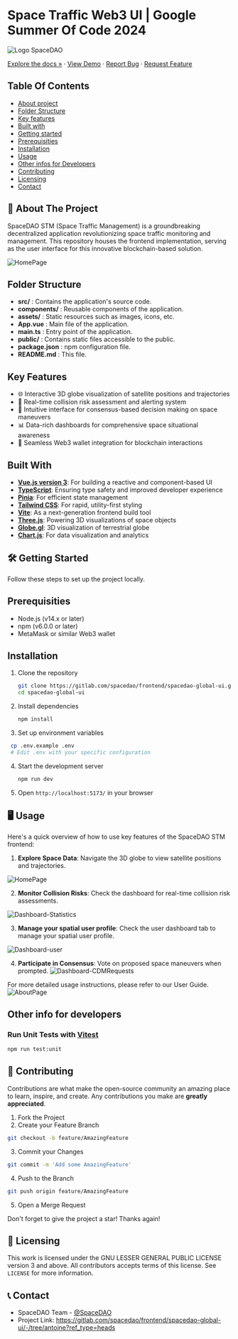 # Space Traffic Web3 UI | Google Summer Of Code 2024

![Logo SpaceDAO](https://spacedao.ai/static/img/spacedao-logo.png)

[Explore the docs »](https://gitlab.com/spacedao/frontend/spacedao-global-ui/-/tree/antoine?ref_type=heads)
· [View Demo](https://spacedao.ai/) · [Report Bug](https://gitlab.com/spacedao/frontend/spacedao-global-ui/-/issues) · [Request Feature](https://gitlab.com/spacedao/frontend/spacedao-global-ui/-/issues)

## Table Of Contents

- [About project](#-about-the-project)
- [Folder Structure](#folder-structure)
- [Key features](#key-features)
- [Built with](#built-with)
- [Getting started](#-getting-started)
- [Prerequisities](#-prerequisities)
- [Installation](#installation)
- [Usage](#-usage)
- [Other infos for Developers](#other-info-for-developers)
- [Contributing](#-contributing)
- [Licensing](#-licensing)
- [Contact](#-contact)

## 🚀 About The Project

SpaceDAO STM (Space Traffic Management) is a groundbreaking decentralized application revolutionizing space traffic monitoring and management. This repository houses the frontend implementation, serving as the user interface for this innovative blockchain-based solution.

![HomePage](public/screenshots/spacedao_homepage.png)

## Folder Structure

- **src/** : Contains the application's source code.
- **components/** : Reusable components of the application.
- **assets/** : Static resources such as images, icons, etc.
- **App.vue** : Main file of the application.
- **main.ts** : Entry point of the application.
- **public/** : Contains static files accessible to the public.
- **package.json** : npm configuration file.
- **README.md** : This file.

## Key Features

- 🌐 Interactive 3D globe visualization of satellite positions and trajectories
- 🚨 Real-time collision risk assessment and alerting system
- 🤝 Intuitive interface for consensus-based decision making on space maneuvers
- 📊 Data-rich dashboards for comprehensive space situational awareness
- 🔗 Seamless Web3 wallet integration for blockchain interactions

## Built With

- **[Vue.js version 3](https://vuejs.org/)**: For building a reactive and component-based UI
- **[TypeScript](https://www.typescriptlang.org/)**: Ensuring type safety and improved developer experience
- **[Pinia](https://pinia.vuejs.org/)**: For efficient state management
- **[Tailwind CSS](https://tailwindcss.com/)**: For rapid, utility-first styling
- **[Vite](https://vitejs.dev/)**: As a next-generation frontend build tool
- **[Three.js](https://threejs.org/)**: Powering 3D visualizations of space objects
- **[Globe.gl](https://globe.gl/)**: 3D visualization of terrestrial globe
- **[Chart.js](https://www.chartjs.org/)**: For data visualization and analytics

## 🛠 Getting Started

Follow these steps to set up the project locally.

## Prerequisities

- Node.js (v14.x or later)
- npm (v6.0.0 or later)
- MetaMask or similar Web3 wallet

## Installation

1. Clone the repository

   ```sh
   git clone https://gitlab.com/spacedao/frontend/spacedao-global-ui.git
   cd spacedao-global-ui
   ```

2. Install dependencies

   ```sh
   npm install
   ```

3. Set up environment variables

```sh
 cp .env.example .env
 # Edit .env with your specific configuration
```

4. Start the development server

   ```sh
   npm run dev
   ```

5. Open `http://localhost:5173/` in your browser

## 🖥 Usage

Here's a quick overview of how to use key features of the SpaceDAO STM frontend:

1. **Explore Space Data**: Navigate the 3D globe to view satellite positions and trajectories.

![HomePage](public/screenshots/spacedao_homepage.png)

2. **Monitor Collision Risks**: Check the dashboard for real-time collision risk assessments.

![Dashboard-Statistics](public/screenshots/spacedao_dashboard-3.png)

3. **Manage your spatial user profile**: Check the user dashboard tab to manage your spatial user profile.

![Dashboard-user](public/screenshots/spacedao_dashboard-1.png)

4. **Participate in Consensus**: Vote on proposed space maneuvers when prompted.
   ![Dashboard-CDMRequests](public/screenshots/spacedao_dashboard-2.png)

For more detailed usage instructions, please refer to our User Guide.
![AboutPage](public/screenshots/spacedao_aboutpage.png)

## Other info for developers

### Run Unit Tests with [Vitest](https://vitest.dev/)

```sh
npm run test:unit
```

## 🤝 Contributing

Contributions are what make the open-source community an amazing place to learn, inspire, and create. Any contributions you make are **greatly appreciated**.

1. Fork the Project
2. Create your Feature Branch

```sh
git checkout -b feature/AmazingFeature
```

3. Commit your Changes

```sh
git commit -m 'Add some AmazingFeature'
```

4. Push to the Branch

```sh
git push origin feature/AmazingFeature
```

5. Open a Merge Request

Don't forget to give the project a star! Thanks again!

## 📜 Licensing

This work is licensed under the GNU LESSER GENERAL PUBLIC LICENSE
version 3 and above. All contributors accepts terms of this license.
See `LICENSE` for more information.

## 📞 Contact

- SpaceDAO Team - [@SpaceDAO](https://www.linkedin.com/company/space-dao-ai/)
- Project Link: https://gitlab.com/spacedao/frontend/spacedao-global-ui/-/tree/antoine?ref_type=heads
